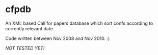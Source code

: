 # cfpdb
An XML based Call for papers database which sort confs according to currently relevant date.

Code written between Nov 2008 and Nov 2010. :)

 _NOT TESTED YET!_ 

